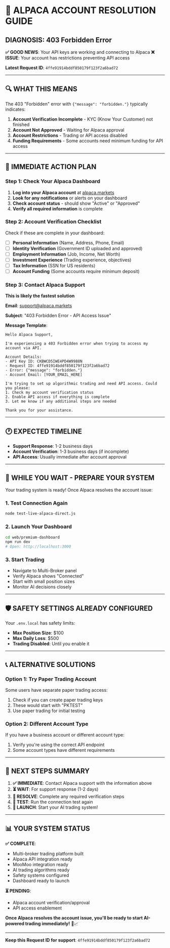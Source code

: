 # 🚨 ALPACA ACCOUNT RESOLUTION GUIDE

## **DIAGNOSIS: 403 Forbidden Error**

**✅ GOOD NEWS**: Your API keys are working and connecting to Alpaca
**❌ ISSUE**: Your account has restrictions preventing API access

**Latest Request ID**: `4ffe91914bddf850179f123f2a6bad72`

---

## 🔍 **WHAT THIS MEANS**

The 403 "Forbidden" error with `{"message": "forbidden."}` typically indicates:

1. **Account Verification Incomplete** - KYC (Know Your Customer) not finished
2. **Account Not Approved** - Waiting for Alpaca approval
3. **Account Restrictions** - Trading or API access disabled
4. **Funding Requirements** - Some accounts need minimum funding for API access

---

## 🎯 **IMMEDIATE ACTION PLAN**

### **Step 1: Check Your Alpaca Dashboard**
1. **Log into your Alpaca account** at [alpaca.markets](https://alpaca.markets)
2. **Look for any notifications** or alerts on your dashboard
3. **Check account status** - should show "Active" or "Approved"
4. **Verify all required information** is complete

### **Step 2: Account Verification Checklist**
Check if these are complete in your dashboard:

- [ ] **Personal Information** (Name, Address, Phone, Email)
- [ ] **Identity Verification** (Government ID uploaded and approved)
- [ ] **Employment Information** (Job, Income, Net Worth)
- [ ] **Investment Experience** (Trading experience, objectives)
- [ ] **Tax Information** (SSN for US residents)
- [ ] **Account Funding** (Some accounts require minimum deposit)

### **Step 3: Contact Alpaca Support**
**This is likely the fastest solution**

**Email**: [support@alpaca.markets](mailto:support@alpaca.markets)

**Subject**: "403 Forbidden Error - API Access Issue"

**Message Template**:
```
Hello Alpaca Support,

I'm experiencing a 403 Forbidden error when trying to access my account via API.

Account Details:
- API Key ID: CKBWCD5IWE4PD4W9988N
- Request ID: 4ffe91914bddf850179f123f2a6bad72
- Error: {"message": "forbidden."}
- Account Email: [YOUR_EMAIL_HERE]

I'm trying to set up algorithmic trading and need API access. Could you please:
1. Check my account verification status
2. Enable API access if everything is complete
3. Let me know if any additional steps are needed

Thank you for your assistance.
```

---

## 🕐 **EXPECTED TIMELINE**

- **Support Response**: 1-2 business days
- **Account Verification**: 1-3 business days (if incomplete)
- **API Access**: Usually immediate after account approval

---

## 🚀 **WHILE YOU WAIT - PREPARE YOUR SYSTEM**

Your trading system is ready! Once Alpaca resolves the account issue:

### **1. Test Connection Again**
```bash
node test-live-alpaca-direct.js
```

### **2. Launch Your Dashboard**
```bash
cd web/premium-dashboard
npm run dev
# Open: http://localhost:3000
```

### **3. Start Trading**
- Navigate to Multi-Broker panel
- Verify Alpaca shows "Connected"
- Start with small position sizes
- Monitor AI decisions closely

---

## 🛡️ **SAFETY SETTINGS ALREADY CONFIGURED**

Your `.env.local` has safety limits:
- **Max Position Size**: $100
- **Max Daily Loss**: $500
- **Trading Disabled**: Until you enable it

---

## 📞 **ALTERNATIVE SOLUTIONS**

### **Option 1: Try Paper Trading Account**
Some users have separate paper trading access:
1. Check if you can create paper trading keys
2. These would start with "PKTEST"
3. Use paper trading for initial testing

### **Option 2: Different Account Type**
If you have a business account or different account type:
1. Verify you're using the correct API endpoint
2. Some account types have different requirements

---

## 🎯 **NEXT STEPS SUMMARY**

1. **✅ IMMEDIATE**: Contact Alpaca support with the information above
2. **⏳ WAIT**: For support response (1-2 days)
3. **🔧 RESOLVE**: Complete any required verification steps
4. **🧪 TEST**: Run the connection test again
5. **🚀 LAUNCH**: Start your AI trading system!

---

## 📊 **YOUR SYSTEM STATUS**

**✅ COMPLETE**:
- Multi-broker trading platform built
- Alpaca API integration ready
- MooMoo integration ready
- AI trading algorithms ready
- Safety systems configured
- Dashboard ready to launch

**⏳ PENDING**:
- Alpaca account verification/approval
- API access enablement

**Once Alpaca resolves the account issue, you'll be ready to start AI-powered trading immediately!** 🤖📈

---

**Keep this Request ID for support**: `4ffe91914bddf850179f123f2a6bad72`
